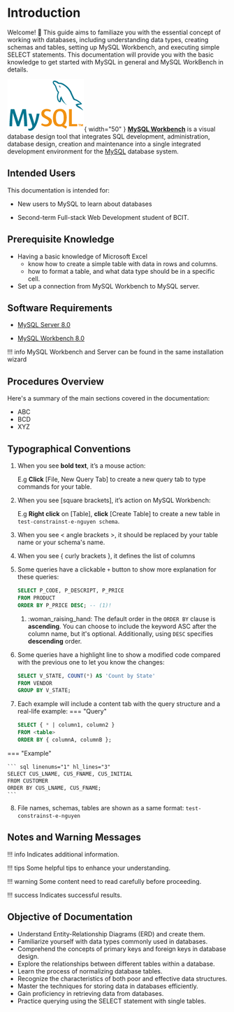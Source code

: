 # Introduction

Welcome! :wave: This guide aims to familiaze you with the essential concept of working with databases, including understanding data types, creating schemas and tables, setting up MySQL Workbench, and executing simple SELECT statements. This documentation will provide you with the basic knowledge to get started with MySQL in general and MySQL WorkBench in details.

>
![MySQL logo](/assets/mysql-logo-2.png){ width="50" } [**MySQL Workbench**](https://www.mysql.com/products/workbench/) is a visual database design tool that integrates SQL development, administration, database design, creation and maintenance into a single integrated development environment for the [MySQL](https://www.mysql.com/) database system. 


## Intended Users

This documentation is intended for:

* New users to MySQL to learn about databases

* Second-term Full-stack Web Development student of BCIT.


## Prerequisite Knowledge

- Having a basic knowledge of Microsoft Excel 
    - know how to create a simple table with data in rows and columns.
    - how to format a table, and what data type should be in a specific cell.
- Set up a connection from MySQL Workbench to MySQL server.

## Software Requirements

* [MySQL Server 8.0](https://dev.mysql.com/downloads/installer/)

* [MySQL Workbench 8.0](https://dev.mysql.com/downloads/installer/)

!!! info
    MySQL Workbench and Server can be found in the same installation wizard

## Procedures Overview

Here's a summary of the main sections covered in the documentation:
* ABC
* BCD
* XYZ

## Typographical Conventions
1. When you see **bold text**, it’s a mouse action:

    E.g **Click** [File, New Query Tab] to create a new query tab to type commands for your table.

2. When you see [square brackets], it’s action on MySQL Workbench:

    E.g **Right click** on [Table], **click** [Create Table] to create a new table in `test-constrainst-e-nguyen schema`.

3. When you see < angle brackets  >, it should be replaced by your table name or your schema's name.

4. When you see { curly brackets }, it defines the list of columns

5. Some queries have a clickable `+` button to show more explanation for these queries:

    ``` sql linenums="1"
    SELECT P_CODE, P_DESCRIPT, P_PRICE
    FROM PRODUCT
    ORDER BY P_PRICE DESC; -- (1)!
    ```

    1. :woman_raising_hand: The default order in the `ORDER BY` clause is __ascending__. You can choose to include the keyword ASC after the column name, but it's optional. Additionally, using `DESC` specifies __descending__ order.

6. Some queries have a highlight line to show a modified code compared with the previous one to let you know the changes:
    
    ``` sql linenums="1" hl_lines="3"
    SELECT V_STATE, COUNT(*) AS 'Count by State'
    FROM VENDOR
    GROUP BY V_STATE;
    ```

7. Each example will include a content tab with the query structure and a real-life example:
=== "Query"

    ``` sql linenums="1" hl_lines="3"
    SELECT { * | column1, column2 }
    FROM <table>
    ORDER BY { columnA, columnB };
    ```

=== "Example"

    ``` sql linenums="1" hl_lines="3"
    SELECT CUS_LNAME, CUS_FNAME, CUS_INITIAL
    FROM CUSTOMER
    ORDER BY CUS_LNAME, CUS_FNAME;
    ``` 


8. File names, schemas, tables are shown as a same format: `test-constrainst-e-nguyen` 


## Notes and Warning Messages
!!! info
    Indicates additional information.

!!! tips
    Some helpful tips to enhance your understanding.

!!! warning
    Some content need to read carefully before proceeding.

!!! success
    Indicates successful results.

## Objective of Documentation
- Understand Entity-Relationship Diagrams (ERD) and create them.
- Familiarize yourself with data types commonly used in databases.
- Comprehend the concepts of primary keys and foreign keys in database design.
- Explore the relationships between different tables within a database.
- Learn the process of normalizing database tables.
- Recognize the characteristics of both poor and effective data structures.
- Master the techniques for storing data in databases efficiently.
- Gain proficiency in retrieving data from databases.
- Practice querying using the SELECT statement with single tables.
